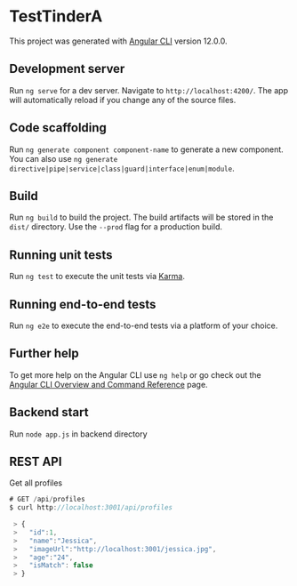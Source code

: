 # TestTinderA

This project was generated with [Angular CLI](https://github.com/angular/angular-cli) version 12.0.0.

## Development server

Run `ng serve` for a dev server. Navigate to `http://localhost:4200/`. The app will automatically reload if you change any of the source files.

## Code scaffolding

Run `ng generate component component-name` to generate a new component. You can also use `ng generate directive|pipe|service|class|guard|interface|enum|module`.

## Build

Run `ng build` to build the project. The build artifacts will be stored in the `dist/` directory. Use the `--prod` flag for a production build.

## Running unit tests

Run `ng test` to execute the unit tests via [Karma](https://karma-runner.github.io).

## Running end-to-end tests

Run `ng e2e` to execute the end-to-end tests via a platform of your choice.

## Further help

To get more help on the Angular CLI use `ng help` or go check out the [Angular CLI Overview and Command Reference](https://angular.io/cli) page.

## Backend start

Run `node app.js` in backend directory

## REST API

Get all profiles

```typescript
# GET /api/profiles
$ curl http://localhost:3001/api/profiles
 
 > {
 >   "id":1,
 >   "name":"Jessica",
 >   "imageUrl":"http://localhost:3001/jessica.jpg",
 >   "age":"24", 
 >   "isMatch": false
 > }
```

